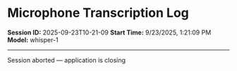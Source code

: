 # Microphone Transcription Log

**Session ID:** 2025-09-23T10-21-09
**Start Time:** 9/23/2025, 1:21:09 PM
**Model:** whisper-1

---

Session aborted — application is closing
